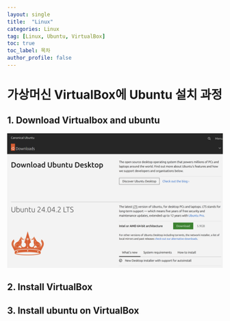 ```yaml
---
layout: single
title:  "Linux"
categories: Linux
tag: [Linux, Ubuntu, VirtualBox]
toc: true
toc_label: 목차
author_profile: false
---
```


# 가상머신 VirtualBox에 Ubuntu 설치 과정

## 1. Download Virtualbox and ubuntu 

![Ubuntu](/images/2025-06-29-Linux/Ubuntu.png)

## 2. Install VirtualBox

## 3. Install ubuntu on VirtualBox
